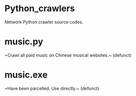 # Python_crawlers
Network Python crawler source codes.
# music.py
~Crawl all paid music on Chinese musical websites.~ (defunct)
# music.exe
~Have been parcelled. Use directly.~ (defunct)
